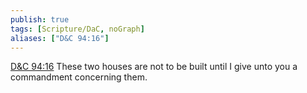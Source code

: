 ```yaml
---
publish: true
tags: [Scripture/DaC, noGraph]
aliases: ["D&C 94:16"]
---
```

[D&C 94:16](https://churchofjesuschrist.org/study/scriptures/dc-testament/dc/94?lang=eng&id=p16#p16) These two houses are not to be built until I give unto you a commandment concerning them.
